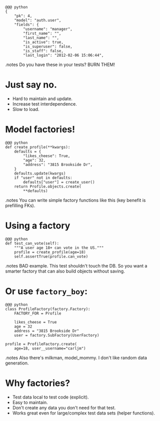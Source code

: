 <!SLIDE antipattern>

    @@@ python
    {
        "pk": 4,
        "model": "auth.user",
        "fields": {
            "username": "manager",
            "first_name": "",
            "last_name": "",
            "is_active": true,
            "is_superuser": false,
            "is_staff": false,
            "last_login": "2012-02-06 15:06:44",

.notes Do you have these in your tests? BURN THEM!

<!SLIDE incremental>

# Just say no. #

* Hard to maintain and update.
* Increase test interdependence.
* Slow to load.


<!SLIDE>

# Model factories! #

    @@@ python
    def create_profile(**kwargs):
        defaults = {
            "likes_cheese": True,
            "age": 32,
            "address": "3815 Brookside Dr",
        }
        defaults.update(kwargs)
        if "user" not in defaults:
            defaults["user"] = create_user()
        return Profile.objects.create(
            **defaults)

.notes You can write simple factory functions like this (key benefit is prefilling FKs).

<!SLIDE>

# Using a factory #

    @@@ python
    def test_can_vote(self):
        """A user age 18+ can vote in the US."""
        profile = create_profile(age=18)
        self.assertTrue(profile.can_vote)

.notes BAD example. This test shouldn't touch the DB. So you want a smarter factory that can also build objects without saving.

<!SLIDE incremental>

# Or use `factory_boy`: #

    @@@ python
    class ProfileFactory(factory.Factory):
        FACTORY_FOR = Profile

        likes_cheese = True
        age = 32
        address = "3815 Brookside Dr"
        user = factory.SubFactory(UserFactory)

    profile = ProfileFactory.create(
        age=18, user__username="carljm")

.notes Also there's milkman, model_mommy. I don't like random data generation.

<!SLIDE incremental>

# Why factories? #

* Test data local to test code (explicit).
* Easy to maintain.
* Don't create any data you don't need for that test.
* Works great even for large/complex test data sets (helper functions).

